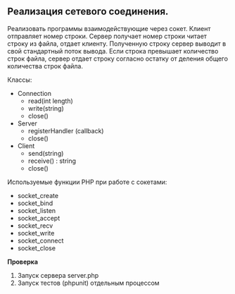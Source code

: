 ## Реализация сетевого соединения.

Реализовать программы взаимодействующие через сокет. Клиент отправляет номер строки.
Сервер получает номер строки читает строку из файла, отдает клиенту. Полученную строку сервер выводит в свой стандартный поток вывода. Если строка превышает количество строк файла, сервер
отдает строку согласно остатку от деления общего количества строк файла.

Классы:

* Connection
  * read(int length)
  * write(string)
  * close()
* Server
  * registerHandler (callback)
  * close()
* Client
  * send(string)
  * receive() : string
  * close()
  
Используемые функции PHP при работе с сокетами:
* socket_create
* socket_bind
* socket_listen
* socket_accept
* socket_recv
* socket_write
* socket_connect
* socket_close

**Проверка**

1. Запуск сервера server.php
2. Запуск тестов (phpunit) отдельным процессом